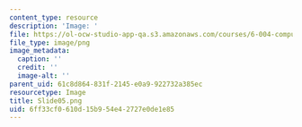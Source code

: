 ```yaml
---
content_type: resource
description: 'Image: '
file: https://ol-ocw-studio-app-qa.s3.amazonaws.com/courses/6-004-computation-structures-spring-2017/6ff33cf0610d15b954e42727e0de1e85_Slide05.png
file_type: image/png
image_metadata:
  caption: ''
  credit: ''
  image-alt: ''
parent_uid: 61c8d864-831f-2145-e0a9-922732a385ec
resourcetype: Image
title: Slide05.png
uid: 6ff33cf0-610d-15b9-54e4-2727e0de1e85
---
```


